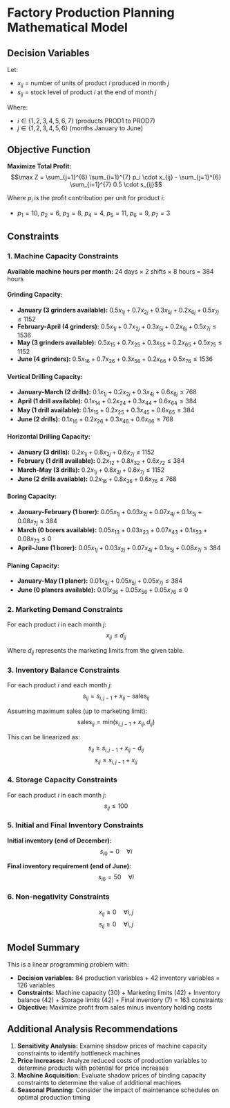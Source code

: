 # Factory Production Planning Mathematical Model

## Decision Variables

Let:
- $x_{ij}$ = number of units of product $i$ produced in month $j$
- $s_{ij}$ = stock level of product $i$ at the end of month $j$

Where:
- $i \in \{1, 2, 3, 4, 5, 6, 7\}$ (products PROD1 to PROD7)
- $j \in \{1, 2, 3, 4, 5, 6\}$ (months January to June)

## Objective Function

**Maximize Total Profit:**
$$\max Z = \sum_{j=1}^{6} \sum_{i=1}^{7} p_i \cdot x_{ij} - \sum_{j=1}^{6} \sum_{i=1}^{7} 0.5 \cdot s_{ij}$$

Where $p_i$ is the profit contribution per unit for product $i$:
- $p_1 = 10$, $p_2 = 6$, $p_3 = 8$, $p_4 = 4$, $p_5 = 11$, $p_6 = 9$, $p_7 = 3$

## Constraints

### 1. Machine Capacity Constraints

**Available machine hours per month:** 24 days × 2 shifts × 8 hours = 384 hours

#### Grinding Capacity:
- **January (3 grinders available):** $0.5x_{1j} + 0.7x_{2j} + 0.3x_{5j} + 0.2x_{6j} + 0.5x_{7j} \leq 1152$
- **February-April (4 grinders):** $0.5x_{1j} + 0.7x_{2j} + 0.3x_{5j} + 0.2x_{6j} + 0.5x_{7j} \leq 1536$
- **May (3 grinders available):** $0.5x_{15} + 0.7x_{25} + 0.3x_{55} + 0.2x_{65} + 0.5x_{75} \leq 1152$
- **June (4 grinders):** $0.5x_{16} + 0.7x_{26} + 0.3x_{56} + 0.2x_{66} + 0.5x_{76} \leq 1536$

#### Vertical Drilling Capacity:
- **January-March (2 drills):** $0.1x_{1j} + 0.2x_{2j} + 0.3x_{4j} + 0.6x_{6j} \leq 768$
- **April (1 drill available):** $0.1x_{14} + 0.2x_{24} + 0.3x_{44} + 0.6x_{64} \leq 384$
- **May (1 drill available):** $0.1x_{15} + 0.2x_{25} + 0.3x_{45} + 0.6x_{65} \leq 384$
- **June (2 drills):** $0.1x_{16} + 0.2x_{26} + 0.3x_{46} + 0.6x_{66} \leq 768$

#### Horizontal Drilling Capacity:
- **January (3 drills):** $0.2x_{1j} + 0.8x_{3j} + 0.6x_{7j} \leq 1152$
- **February (1 drill available):** $0.2x_{12} + 0.8x_{32} + 0.6x_{72} \leq 384$
- **March-May (3 drills):** $0.2x_{1j} + 0.8x_{3j} + 0.6x_{7j} \leq 1152$
- **June (2 drills available):** $0.2x_{16} + 0.8x_{36} + 0.6x_{76} \leq 768$

#### Boring Capacity:
- **January-February (1 borer):** $0.05x_{1j} + 0.03x_{2j} + 0.07x_{4j} + 0.1x_{5j} + 0.08x_{7j} \leq 384$
- **March (0 borers available):** $0.05x_{13} + 0.03x_{23} + 0.07x_{43} + 0.1x_{53} + 0.08x_{73} \leq 0$
- **April-June (1 borer):** $0.05x_{1j} + 0.03x_{2j} + 0.07x_{4j} + 0.1x_{5j} + 0.08x_{7j} \leq 384$

#### Planing Capacity:
- **January-May (1 planer):** $0.01x_{3j} + 0.05x_{5j} + 0.05x_{7j} \leq 384$
- **June (0 planers available):** $0.01x_{36} + 0.05x_{56} + 0.05x_{76} \leq 0$

### 2. Marketing Demand Constraints

For each product $i$ in each month $j$:
$$x_{ij} \leq d_{ij}$$

Where $d_{ij}$ represents the marketing limits from the given table.

### 3. Inventory Balance Constraints

For each product $i$ and each month $j$:
$$s_{ij} = s_{i,j-1} + x_{ij} - \text{sales}_{ij}$$

Assuming maximum sales (up to marketing limit):
$${\text{sales}}_{ij} = \text{min}(s_{i,{j-1}} + x_{ij}, d_{ij})$$

This can be linearized as:
$$s_{ij} \geq s_{i,j-1} + x_{ij} - d_{ij}$$
$$s_{ij} \leq s_{i,j-1} + x_{ij}$$

### 4. Storage Capacity Constraints

For each product $i$ in each month $j$:
$$s_{ij} \leq 100$$

### 5. Initial and Final Inventory Constraints

**Initial inventory (end of December):**
$$s_{i0} = 0 \quad \forall i$$

**Final inventory requirement (end of June):**
$$s_{i6} = 50 \quad \forall i$$

### 6. Non-negativity Constraints

$$x_{ij} \geq 0 \quad \forall i,j$$
$$s_{ij} \geq 0 \quad \forall i,j$$

## Model Summary

This is a linear programming problem with:
- **Decision variables:** 84 production variables + 42 inventory variables = 126 variables
- **Constraints:** Machine capacity (30) + Marketing limits (42) + Inventory balance (42) + Storage limits (42) + Final inventory (7) = 163 constraints
- **Objective:** Maximize profit from sales minus inventory holding costs

## Additional Analysis Recommendations

1. **Sensitivity Analysis:** Examine shadow prices of machine capacity constraints to identify bottleneck machines
2. **Price Increases:** Analyze reduced costs of production variables to determine products with potential for price increases
3. **Machine Acquisition:** Evaluate shadow prices of binding capacity constraints to determine the value of additional machines
4. **Seasonal Planning:** Consider the impact of maintenance schedules on optimal production timing
